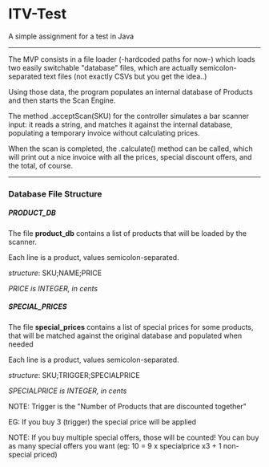# ITV-Test
A simple assignment for a test in Java

___

The MVP consists in a file loader (-hardcoded paths for now-) which loads two easily switchable "database" files, which are actually semicolon-separated text files (not exactly CSVs but you get the idea..)

Using those data, the program populates an internal database of Products and then starts the Scan Engine.

The method .acceptScan(SKU) for the controller simulates a bar scanner input: it reads a string, and matches it against the internal database, populating a temporary invoice without calculating prices.  

When the scan is completed, the .calculate() method can be called, which will print out a nice invoice with all the prices, special discount offers, and the total, of course.

___

### Database File Structure

##### PRODUCT_DB

The file **product_db** contains a list of products that will be loaded by the scanner.

Each line is a product, values semicolon-separated.

_structure_: SKU;NAME;PRICE

_PRICE is INTEGER, in cents_

##### SPECIAL_PRICES

The file **special_prices** contains a list of special prices for some products, that will be matched against the original database and populated when needed

Each line is a product, values semicolon-separated.

_structure_: SKU;TRIGGER;SPECIALPRICE

_SPECIALPRICE is INTEGER, in cents_

NOTE: Trigger is the "Number of Products that are discounted together"

EG: If you buy 3 (trigger) the special price will be applied

NOTE: If you buy multiple special offers, those will be counted! You can buy as many special offers you want (eg: 10 = 9 x specialprice x3 + 1 non-special priced)